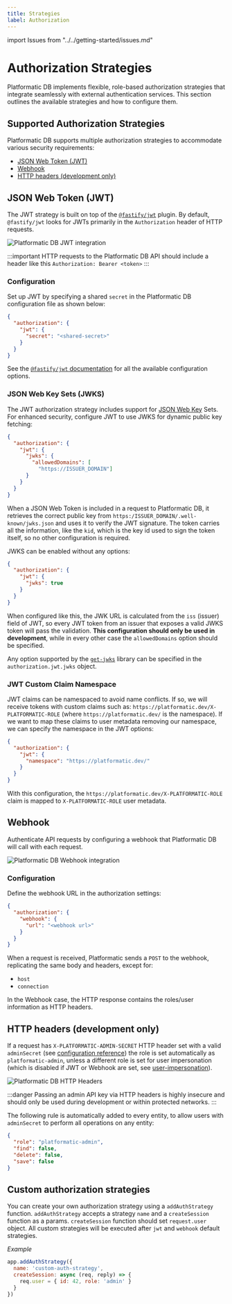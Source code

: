 ```yaml
---
title: Strategies 
label: Authorization
---
```


import Issues from "../../getting-started/issues.md"

# Authorization Strategies

Platformatic DB implements flexible, role-based authorization strategies that integrate seamlessly with external authentication services. This section outlines the available strategies and how to configure them.

<!-- TODO: Update diagrams with the updated versions I created for my API adventure talk -->

## Supported Authorization Strategies

Platformatic DB supports multiple authorization strategies to accommodate various security requirements:

- [JSON Web Token (JWT)](#json-web-token-jwt)
- [Webhook](#webhook)
- [HTTP headers (development only)](#http-headers-development-only) 

<!-- TODO: Clarify/expand this section and put it somewhere else

## JWT and Webhook

It's possible to configure the server to first try to validate a JWT token and if that is not found,
forward the request to the webhook.

-->

## JSON Web Token (JWT)


The JWT strategy is built on top of the [`@fastify/jwt`](https://github.com/fastify/fastify-jwt) plugin. By default, `@fastify/jwt` looks for JWTs primarily in the `Authorization` header of HTTP requests.

![Platformatic DB JWT integration](./images/jwt.png)

:::important
HTTP requests to the Platformatic DB API should include a header like this `Authorization: Bearer <token>`
:::

### Configuration

Set up JWT by specifying a shared `secret` in the Platformatic DB configuration file as shown below:

```json title="platformatic.json"
{
  "authorization": {
    "jwt": {
      "secret": "<shared-secret>"
    }
  }
}
```

See the [`@fastify/jwt` documentation](https://github.com/fastify/fastify-jwt#options)
for all the available configuration options.

### JSON Web Key Sets (JWKS)

The JWT authorization strategy includes support for [JSON Web Key](https://www.rfc-editor.org/rfc/rfc7517) Sets. For enhanced security, configure JWT to use JWKS for dynamic public key fetching:

```json title="platformatic.json"
{
  "authorization": {
    "jwt": {
      "jwks": {
        "allowedDomains": [
          "https://ISSUER_DOMAIN"]
      }
    }
  }
}
```

When a JSON Web Token is included in a request to Platformatic DB, it retrieves the
correct public key from `https:/ISSUER_DOMAIN/.well-known/jwks.json` and uses it to
verify the JWT signature. The token carries all the information, like the `kid`,
which is the key id used to sign the token itself, so no other configuration is required.

JWKS can be enabled without any options:

```json title="platformatic.db.json"
{
  "authorization": {
    "jwt": {
      "jwks": true
    }
  }
}
```

When configured like this, the JWK URL is calculated from the `iss` (issuer) field of JWT, so
every JWT token from an issuer that exposes a valid JWKS token will pass the validation.
**This configuration should only be used in development**, while
in every other case the `allowedDomains` option should be specified.

Any option supported by the [`get-jwks`](https://github.com/nearform/get-jwks#options)
library can be specified in the `authorization.jwt.jwks` object.

### JWT Custom Claim Namespace

JWT claims can be namespaced to avoid name conflicts. If so, we will receive tokens
with custom claims such as: `https://platformatic.dev/X-PLATFORMATIC-ROLE`
(where `https://platformatic.dev/` is the namespace).
If we want to map these claims to user metadata removing our namespace, we can
specify the namespace in the JWT options:

```json title="platformatic.db.json"
{
  "authorization": {
    "jwt": {
      "namespace": "https://platformatic.dev/"
    }
  }
}
```

With this configuration, the `https://platformatic.dev/X-PLATFORMATIC-ROLE` claim
is mapped to `X-PLATFORMATIC-ROLE` user metadata.

## Webhook

<!-- TODO: authenticate OR authorize? -->

Authenticate API requests by configuring a webhook that Platformatic DB will call with each request.

![Platformatic DB Webhook integration](./images/webhook.png)

### Configuration 

Define the webhook URL in the authorization settings:

```json title="platformatic.json"
{
  "authorization": {
    "webhook": {
      "url": "<webhook url>"
    }
  }
}
```

When a request is received, Platformatic sends a `POST` to the webhook, replicating
the same body and headers, except for:

- `host`
- `connection`

<!--
TODO: Is this correct? Code looks like it's getting data from the response body:
https://github.com/platformatic/platformatic/blob/main/packages/db-authorization/lib/webhook.js#L45-L46
-->

In the Webhook case, the HTTP response contains the roles/user information as HTTP headers.

## HTTP headers (development only)

If a request has `X-PLATFORMATIC-ADMIN-SECRET` HTTP header set with a valid `adminSecret`
(see [configuration reference](../../db/configuration.md#authorization)) the
role is set automatically as `platformatic-admin`, unless a different role is set for
user impersonation (which is disabled if JWT or Webhook are set, see [user-impersonation](#user-impersonation)).

![Platformatic DB HTTP Headers](./images/http.png)

<!-- TODO: Unclear what the following paragraph means -->

:::danger
Passing an admin API key via HTTP headers is highly insecure and should only be used
during development or within protected networks.
:::


The following rule is automatically added to every entity, to allow users with `adminSecret` to perform all operations on any entity:

```json
{
  "role": "platformatic-admin",
  "find": false,
  "delete": false,
  "save": false
}
```

## Custom authorization strategies

You can create your own authorization strategy using a `addAuthStrategy` function. `addAuthStrategy` accepts a strategy `name` and a `createSession` function as a params. `createSession` function should set `request.user` object. All custom strategies will be executed after `jwt` and `webhook` default strategies.

_Example_

```js
app.addAuthStrategy({
  name: 'custom-auth-strategy',
  createSession: async (req, reply) => {
    req.user = { id: 42, role: 'admin' }
  }
})
```


<Issues />